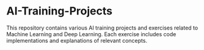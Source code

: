 # AI-Training-Projects
This repository contains various AI training projects and exercises related to Machine Learning and Deep Learning. Each exercise includes code implementations and explanations of relevant concepts.
